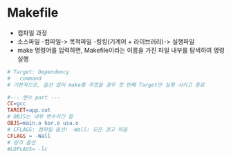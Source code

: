 # Makefile

- 컴파일 과정
- 소스파일 -컴파일-> 목적파일 -링킹(기계어 + 라이브러리)-> 실행파일
- make 명령어를 입력하면, Makefile이라는 이름을 가진 파일 내부를 탐색하여 명령 실행

```Makefile
# Target: Dependency
#   command
# 기본적으로, 옵션 없이 make를 주었을 경우 첫 번째 Target만 실행 시키고 종료

#--- 변수 part ---
CC=gcc
TARGET=app.out
# OBJS는 내부 변수이긴 함
OBJS=main.o kor.o usa.o
# CFLAGS: 컴파일 옵션: -Wall: 모든 경고 띄움
CFLAGS = -Wall
# 링크 옵션
#LDFLAGS= -lc



```
